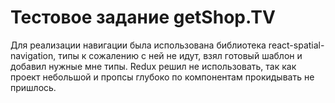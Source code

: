 # Тестовое задание getShop.TV

Для реализации навигации была использована библиотека react-spatial-navigation, типы к сожалению с ней не идут, взял готовый шаблон и добавил нужные мне типы.
Redux решил не использовать, так как проект небольшой и пропсы глубоко по компонентам прокидывать не пришлось.

